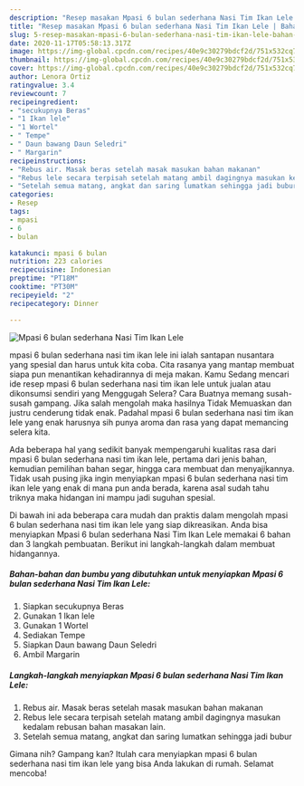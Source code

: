```yaml
---
description: "Resep masakan Mpasi 6 bulan sederhana Nasi Tim Ikan Lele | Bahan Membuat Mpasi 6 bulan sederhana Nasi Tim Ikan Lele Yang Enak dan Simpel"
title: "Resep masakan Mpasi 6 bulan sederhana Nasi Tim Ikan Lele | Bahan Membuat Mpasi 6 bulan sederhana Nasi Tim Ikan Lele Yang Enak dan Simpel"
slug: 5-resep-masakan-mpasi-6-bulan-sederhana-nasi-tim-ikan-lele-bahan-membuat-mpasi-6-bulan-sederhana-nasi-tim-ikan-lele-yang-enak-dan-simpel
date: 2020-11-17T05:58:13.317Z
image: https://img-global.cpcdn.com/recipes/40e9c30279bdcf2d/751x532cq70/mpasi-6-bulan-sederhana-nasi-tim-ikan-lele-foto-resep-utama.jpg
thumbnail: https://img-global.cpcdn.com/recipes/40e9c30279bdcf2d/751x532cq70/mpasi-6-bulan-sederhana-nasi-tim-ikan-lele-foto-resep-utama.jpg
cover: https://img-global.cpcdn.com/recipes/40e9c30279bdcf2d/751x532cq70/mpasi-6-bulan-sederhana-nasi-tim-ikan-lele-foto-resep-utama.jpg
author: Lenora Ortiz
ratingvalue: 3.4
reviewcount: 7
recipeingredient:
- "secukupnya Beras"
- "1 Ikan lele"
- "1 Wortel"
- " Tempe"
- " Daun bawang Daun Seledri"
- " Margarin"
recipeinstructions:
- "Rebus air. Masak beras setelah masak masukan bahan makanan"
- "Rebus lele secara terpisah setelah matang ambil dagingnya masukan kedalam rebusan bahan masakan lain."
- "Setelah semua matang, angkat dan saring lumatkan sehingga jadi bubur"
categories:
- Resep
tags:
- mpasi
- 6
- bulan

katakunci: mpasi 6 bulan 
nutrition: 223 calories
recipecuisine: Indonesian
preptime: "PT18M"
cooktime: "PT30M"
recipeyield: "2"
recipecategory: Dinner

---
```



![Mpasi 6 bulan sederhana Nasi Tim Ikan Lele](https://img-global.cpcdn.com/recipes/40e9c30279bdcf2d/751x532cq70/mpasi-6-bulan-sederhana-nasi-tim-ikan-lele-foto-resep-utama.jpg)


mpasi 6 bulan sederhana nasi tim ikan lele ini ialah santapan nusantara yang spesial dan harus untuk kita coba. Cita rasanya yang mantap membuat siapa pun menantikan kehadirannya di meja makan.
Kamu Sedang mencari ide resep mpasi 6 bulan sederhana nasi tim ikan lele untuk jualan atau dikonsumsi sendiri yang Menggugah Selera? Cara Buatnya memang susah-susah gampang. Jika salah mengolah maka hasilnya Tidak Memuaskan dan justru cenderung tidak enak. Padahal mpasi 6 bulan sederhana nasi tim ikan lele yang enak harusnya sih punya aroma dan rasa yang dapat memancing selera kita.

Ada beberapa hal yang sedikit banyak mempengaruhi kualitas rasa dari mpasi 6 bulan sederhana nasi tim ikan lele, pertama dari jenis bahan, kemudian pemilihan bahan segar, hingga cara membuat dan menyajikannya. Tidak usah pusing jika ingin menyiapkan mpasi 6 bulan sederhana nasi tim ikan lele yang enak di mana pun anda berada, karena asal sudah tahu triknya maka hidangan ini mampu jadi suguhan spesial.




Di bawah ini ada beberapa cara mudah dan praktis dalam mengolah mpasi 6 bulan sederhana nasi tim ikan lele yang siap dikreasikan. Anda bisa menyiapkan Mpasi 6 bulan sederhana Nasi Tim Ikan Lele memakai 6 bahan dan 3 langkah pembuatan. Berikut ini langkah-langkah dalam membuat hidangannya.

<!--inarticleads1-->

##### Bahan-bahan dan bumbu yang dibutuhkan untuk menyiapkan Mpasi 6 bulan sederhana Nasi Tim Ikan Lele:

1. Siapkan secukupnya Beras
1. Gunakan 1 Ikan lele
1. Gunakan 1 Wortel
1. Sediakan  Tempe
1. Siapkan  Daun bawang Daun Seledri
1. Ambil  Margarin




<!--inarticleads2-->

##### Langkah-langkah menyiapkan Mpasi 6 bulan sederhana Nasi Tim Ikan Lele:

1. Rebus air. Masak beras setelah masak masukan bahan makanan
1. Rebus lele secara terpisah setelah matang ambil dagingnya masukan kedalam rebusan bahan masakan lain.
1. Setelah semua matang, angkat dan saring lumatkan sehingga jadi bubur




Gimana nih? Gampang kan? Itulah cara menyiapkan mpasi 6 bulan sederhana nasi tim ikan lele yang bisa Anda lakukan di rumah. Selamat mencoba!
